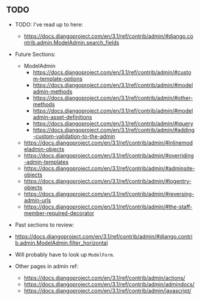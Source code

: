 ## TODO

* TODO: I've read up to here:
  * https://docs.djangoproject.com/en/3.1/ref/contrib/admin/#django.contrib.admin.ModelAdmin.search_fields
* Future Sections:
  * ModelAdmin
    * https://docs.djangoproject.com/en/3.1/ref/contrib/admin/#custom-template-options
    * https://docs.djangoproject.com/en/3.1/ref/contrib/admin/#modeladmin-methods
    * https://docs.djangoproject.com/en/3.1/ref/contrib/admin/#other-methods
    * https://docs.djangoproject.com/en/3.1/ref/contrib/admin/#modeladmin-asset-definitions
    * https://docs.djangoproject.com/en/3.1/ref/contrib/admin/#jquery
    * https://docs.djangoproject.com/en/3.1/ref/contrib/admin/#adding-custom-validation-to-the-admin
  * https://docs.djangoproject.com/en/3.1/ref/contrib/admin/#inlinemodeladmin-objects
  * https://docs.djangoproject.com/en/3.1/ref/contrib/admin/#overriding-admin-templates
  * https://docs.djangoproject.com/en/3.1/ref/contrib/admin/#adminsite-objects
  * https://docs.djangoproject.com/en/3.1/ref/contrib/admin/#logentry-objects
  * https://docs.djangoproject.com/en/3.1/ref/contrib/admin/#reversing-admin-urls
  * https://docs.djangoproject.com/en/3.1/ref/contrib/admin/#the-staff-member-required-decorator

* Past sections to review:
* https://docs.djangoproject.com/en/3.1/ref/contrib/admin/#django.contrib.admin.ModelAdmin.filter_horizontal

* Will probably have to look up `ModelForm`.

* Other pages in admin ref:
  * https://docs.djangoproject.com/en/3.1/ref/contrib/admin/actions/
  * https://docs.djangoproject.com/en/3.1/ref/contrib/admin/admindocs/
  * https://docs.djangoproject.com/en/3.1/ref/contrib/admin/javascript/
